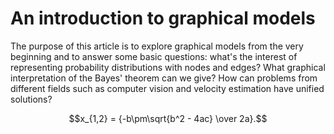 # An introduction to graphical models

The purpose of this article is to explore graphical models from the very beginning and to answer some basic questions: what's the interest of representing
probability distributions with nodes and edges? What graphical interpretation of the Bayes' theorem can we give? How can problems from different fields
such as computer vision and velocity estimation have unified solutions?


$$x_{1,2} = {-b\pm\sqrt{b^2 - 4ac} \over 2a}.$$
